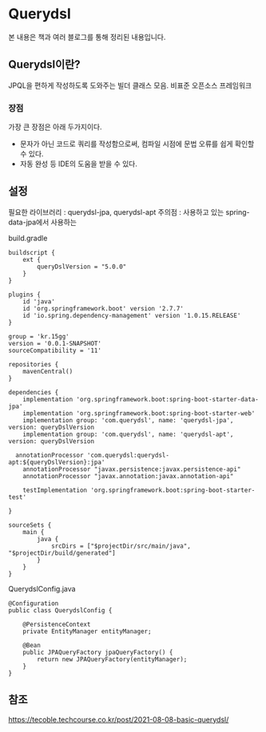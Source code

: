 # Querydsl

본 내용은 책과 여러 블로그를 통해 정리된 내용입니다.


## Querydsl이란?
JPQL을 편하게 작성하도록 도와주는 빌더 클래스 모음. 비표준 오픈소스 프레임워크

### 장점
가장 큰 장점은 아래 두가지이다.
- 문자가 아닌 코드로 쿼리를 작성함으로써, 컴파일 시점에 문법 오류를 쉽게 확인할 수 있다.
- 자동 완성 등 IDE의 도움을 받을 수 있다.

## 설정
필요한 라이브러리 : querydsl-jpa, querydsl-apt
주의점 : 사용하고 있는 spring-data-jpa에서 사용하는 

build.gradle

```
buildscript {
	ext {
		queryDslVersion = "5.0.0"
	}
}

plugins {
	id 'java'
	id 'org.springframework.boot' version '2.7.7'
	id 'io.spring.dependency-management' version '1.0.15.RELEASE'
}

group = 'kr.15gg'
version = '0.0.1-SNAPSHOT'
sourceCompatibility = '11'

repositories {
	mavenCentral()
}

dependencies {
	implementation 'org.springframework.boot:spring-boot-starter-data-jpa'
	implementation 'org.springframework.boot:spring-boot-starter-web'
	implementation group: 'com.querydsl', name: 'querydsl-jpa', version: queryDslVersion
	implementation group: 'com.querydsl', name: 'querydsl-apt', version: queryDslVersion
	
  annotationProcessor 'com.querydsl:querydsl-apt:${queryDslVersion}:jpa'
	annotationProcessor "javax.persistence:javax.persistence-api"
	annotationProcessor "javax.annotation:javax.annotation-api"

	testImplementation 'org.springframework.boot:spring-boot-starter-test'

}

sourceSets {
	main {
		java {
			srcDirs = ["$projectDir/src/main/java", "$projectDir/build/generated"]
		}
	}
}
```

QuerydslConfig.java
```
@Configuration
public class QuerydslConfig {

    @PersistenceContext
    private EntityManager entityManager;

    @Bean
    public JPAQueryFactory jpaQueryFactory() {
        return new JPAQueryFactory(entityManager);
    }
}
```






## 참조
https://tecoble.techcourse.co.kr/post/2021-08-08-basic-querydsl/
